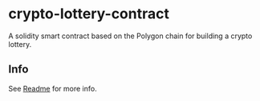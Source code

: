 # crypto-lottery-contract

A solidity smart contract based on the Polygon chain for building a crypto lottery.

## Info

See [Readme](../../README.md) for more info.
